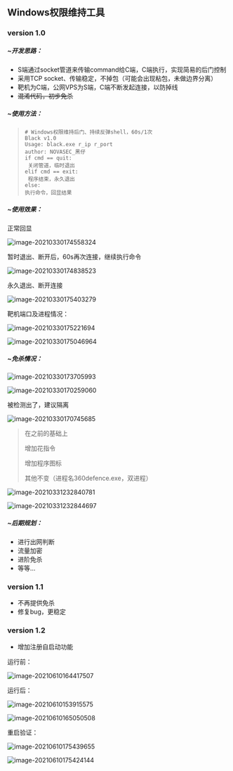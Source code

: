 ## Windows权限维持工具

### version 1.0

##### **~开发思路：**

- S端通过socket管道来传输command给C端，C端执行，实现简易的后门控制
- 采用TCP socket、传输稳定，不掉包（可能会出现粘包，未做边界分离）
- 靶机为C端，公网VPS为S端，C端不断发起连接，以防掉线
- ~~混淆代码，初步免杀~~

##### ~使用方法：

> ```
> # Windows权限维持后门、持续反弹shell，60s/1次
> Black v1.0
> Usage: black.exe r_ip r_port
> author: NOVASEC_黑仔
> if cmd == quit:
>  关闭管道，临时退出
> elif cmd == exit:
>  程序结束，永久退出
> else:
> 执行命令，回显结果
> ```

##### **~使用效果：**

正常回显

![image-20210330174558324](C:\Users\Administrator\AppData\Roaming\Typora\typora-user-images\image-20210330174558324.png)

暂时退出、断开后，60s再次连接，继续执行命令

![image-20210330174838523](C:\Users\Administrator\AppData\Roaming\Typora\typora-user-images\image-20210330174838523.png)

永久退出、断开连接

![image-20210330175403279](C:\Users\Administrator\AppData\Roaming\Typora\typora-user-images\image-20210330175403279.png)

靶机端口及进程情况：

![image-20210330175221694](C:\Users\Administrator\AppData\Roaming\Typora\typora-user-images\image-20210330175221694.png)

![image-20210330175046964](C:\Users\Administrator\AppData\Roaming\Typora\typora-user-images\image-20210330175046964.png)

##### ~免杀情况：

![image-20210330173705993](C:\Users\Administrator\AppData\Roaming\Typora\typora-user-images\image-20210330173705993.png)

![image-20210330170259060](C:\Users\Administrator\AppData\Roaming\Typora\typora-user-images\image-20210330170259060.png)

被检测出了，建议隔离

![image-20210330170745685](C:\Users\Administrator\AppData\Roaming\Typora\typora-user-images\image-20210330170745685.png)

> 在之前的基础上
>
> 增加花指令
>
> 增加程序图标
>
> 其他不变（进程名360defence.exe，双进程）

![image-20210331232840781](C:\Users\Administrator\AppData\Roaming\Typora\typora-user-images\image-20210331232840781.png)

![image-20210331232844697](C:\Users\Administrator\AppData\Roaming\Typora\typora-user-images\image-20210331232844697.png)

##### **~后期规划**：

- 进行出网判断
- 流量加密
- 进阶免杀
- 等等...

### version 1.1

- 不再提供免杀
- 修复bug，更稳定

### version 1.2

- 增加注册自启动功能

运行前：

![image-20210610164417507](C:\Users\Administrator\AppData\Roaming\Typora\typora-user-images\image-20210610164417507.png)

运行后：

![image-20210610153915575](C:\Users\Administrator\AppData\Roaming\Typora\typora-user-images\image-20210610153915575.png)

![image-20210610165050508](C:\Users\Administrator\AppData\Roaming\Typora\typora-user-images\image-20210610165050508.png)

重启验证：

![image-20210610175439655](C:\Users\Administrator\AppData\Roaming\Typora\typora-user-images\image-20210610175439655.png)

![image-20210610175424144](C:\Users\Administrator\AppData\Roaming\Typora\typora-user-images\image-20210610175424144.png)









